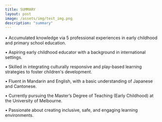 ```yaml
---
title: SUMMARY
layout: post
image: /assets/img/test_img.png
description: "summary"
---
```


<p style="font-size: 18px; line-height: 22px;">
  
•	Accumulated knowledge via 5 professional experiences in early childhood and primary school education.<br>

•	Aspiring early childhood educator with a background in international settings.<br>

•	Skilled in integrating culturally responsive and play-based learning strategies to foster children's development.<br>

•	Fluent in Mandarin and English, with a basic understanding of Japanese and Cantonese.<br>

•	Currently pursuing the Master’s Degree of Teaching (Early Childhood) at the University of Melbourne.<br>

•	Passionate about creating inclusive, safe, and engaging learning environments.<br>

</p>

